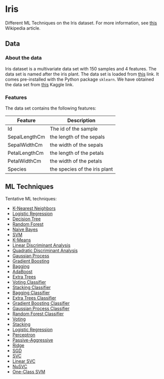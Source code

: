 # Iris

Different ML Techniques on the Iris dataset. For more information, see [this](https://en.wikipedia.org/wiki/Iris_flower_data_set) Wikipedia article.

## Data

### About the data

Iris dataset is a multivariate data set with 150 samples and 4 features. The data set is named after the iris plant. The data set is loaded from [this](https://archive.ics.uci.edu/ml/machine-learning-databases/iris/iris.data) link. It comes pre-installed with the Python package `sklearn`. We have obtained the data set from [this](https://www.kaggle.com/uciml/iris) Kaggle link.


### Features

The data set contains the following features:

| Feature | Description |
| --- | --- |
| Id | The id of the sample |
| SepalLengthCm | the length of the sepals |
| SepalWidthCm | the width of the sepals |
| PetalLengthCm | the length of the petals |
| PetalWidthCm | the width of the petals |
| Species | the species of the iris plant |


## ML Techniques

Tentative ML techniques:
- [K-Nearest Neighbors](https://scikit-learn.org/stable/modules/generated/sklearn.neighbors.KNeighborsClassifier.html)
- [Logistic Regression](https://scikit-learn.org/stable/modules/generated/sklearn.linear_model.LogisticRegression.html)
- [Decision Tree](https://scikit-learn.org/stable/modules/generated/sklearn.tree.DecisionTreeClassifier.html)
- [Random Forest](https://scikit-learn.org/stable/modules/generated/sklearn.ensemble.RandomForestClassifier.html)
- [Naive Bayes](https://scikit-learn.org/stable/modules/generated/sklearn.naive_bayes.GaussianNB.html)
- [SVM](https://scikit-learn.org/stable/modules/generated/sklearn.svm.SVC.html)
- [K-Means](https://scikit-learn.org/stable/modules/generated/sklearn.cluster.KMeans.html)
- [Linear Discriminant Analysis](https://scikit-learn.org/stable/modules/generated/sklearn.discriminant_analysis.LinearDiscriminantAnalysis.html)
- [Quadratic Discriminant Analysis](https://scikit-learn.org/stable/modules/generated/sklearn.discriminant_analysis.QuadraticDiscriminantAnalysis.html)
- [Gaussian Process](https://scikit-learn.org/stable/modules/generated/sklearn.gaussian_process.GaussianProcessClassifier.html)
- [Gradient Boosting](https://scikit-learn.org/stable/modules/generated/sklearn.ensemble.GradientBoostingClassifier.html)
- [Bagging](https://scikit-learn.org/stable/modules/generated/sklearn.ensemble.BaggingClassifier.html)
- [AdaBoost](https://scikit-learn.org/stable/modules/generated/sklearn.ensemble.AdaBoostClassifier.html)
- [Extra Trees](https://scikit-learn.org/stable/modules/generated/sklearn.ensemble.ExtraTreesClassifier.html)
- [Voting Classifier](https://scikit-learn.org/stable/modules/generated/sklearn.ensemble.VotingClassifier.html)
- [Stacking Classifier](https://scikit-learn.org/stable/modules/generated/sklearn.ensemble.StackingClassifier.html)
- [Bagging Classifier](https://scikit-learn.org/stable/modules/generated/sklearn.ensemble.BaggingClassifier.html)
- [Extra Trees Classifier](https://scikit-learn.org/stable/modules/generated/sklearn.ensemble.ExtraTreesClassifier.html)
- [Gradient Boosting Classifier](https://scikit-learn.org/stable/modules/generated/sklearn.ensemble.GradientBoostingClassifier.html)
- [Gaussian Process Classifier](https://scikit-learn.org/stable/modules/generated/sklearn.gaussian_process.GaussianProcessClassifier.html)
- [Random Forest Classifier](https://scikit-learn.org/stable/modules/generated/sklearn.ensemble.RandomForestClassifier.html)
- [Voting](https://scikit-learn.org/stable/modules/generated/sklearn.ensemble.VotingClassifier.html)
- [Stacking](https://scikit-learn.org/stable/modules/generated/sklearn.ensemble.StackingClassifier.html)
- [Logistic Regression](https://scikit-learn.org/stable/modules/generated/sklearn.linear_model.LogisticRegression.html)
- [Perceptron](https://scikit-learn.org/stable/modules/generated/sklearn.linear_model.Perceptron.html)
- [Passive-Aggressive](https://scikit-learn.org/stable/modules/generated/sklearn.linear_model.PassiveAggressiveClassifier.html)
- [Ridge](https://scikit-learn.org/stable/modules/generated/sklearn.linear_model.RidgeClassifier.html)
- [SGD](https://scikit-learn.org/stable/modules/generated/sklearn.linear_model.SGDClassifier.html)
- [SVC](https://scikit-learn.org/stable/modules/generated/sklearn.svm.SVC.html)
- [Linear SVC](https://scikit-learn.org/stable/modules/generated/sklearn.svm.LinearSVC.html)
- [NuSVC](https://scikit-learn.org/stable/modules/generated/sklearn.svm.NuSVC.html)
- [One-Class SVM](https://scikit-learn.org/stable/modules/generated/sklearn.svm.OneClassSVM.html)


